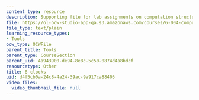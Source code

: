 ```yaml
---
content_type: resource
description: Supporting file for lab assignments on computation structures.
file: https://ol-ocw-studio-app-qa.s3.amazonaws.com/courses/6-004-computation-structures-spring-2009/d4f5cb0a24c84a2439ac9a917ca88405_8clocks.jsim
file_type: text/plain
learning_resource_types:
- Tools
ocw_type: OCWFile
parent_title: Tools
parent_type: CourseSection
parent_uid: 4a943900-de94-8e8c-5c50-0874d4a8bdcf
resourcetype: Other
title: 8 clocks
uid: d4f5cb0a-24c8-4a24-39ac-9a917ca88405
video_files:
  video_thumbnail_file: null
---
```

